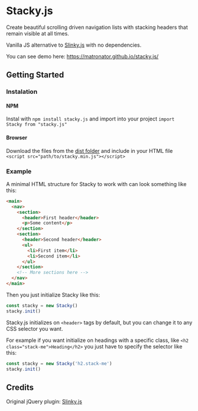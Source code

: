 # Stacky.js

Create beautiful scrolling driven navigation lists with stacking headers that remain visible at all times.

Vanilla JS alternative to [Slinky.js](https://github.com/iclanzan/slinky) with no dependencies.

You can see demo here: https://matronator.github.io/stacky.js/

## Getting Started

### Instalation

#### NPM

Instal with `npm install stacky.js` and import into your project `import Stacky from "stacky.js"`

#### Browser

Download the files from the [dist folder](https://github.com/matronator/stacky.js/tree/master/dist) and include in your HTML file `<script src="path/to/stacky.min.js"></script>`

### Example

A minimal HTML structure for Stacky to work with can look something like this:

```html
<main>
  <nav>
    <section>
      <header>First header</header>
      <p>Some content</p>
    </section>
    <section>
      <header>Second header</header>
      <ul>
        <li>First item</li>
        <li>Second item</li>
      </ul>
    </section>
    <!-- More sections here -->
  </nav>
</main>
```

Then you just initialize Stacky like this:

```javascript
const stacky = new Stacky()
stacky.init()
```

Stacky.js initializes on `<header>` tags by default, but you can change it to any CSS selector you want.

For example if you want initialize on headings with a specific class, like `<h2 class="stack-me">Heading</h2>` you just have to specify the selector like this:

```javascript
const stacky = new Stacky('h2.stack-me')
stacky.init()
```

## Credits

Original jQuery plugin: [Slinky.js](https://github.com/iclanzan/slinky)
